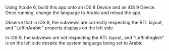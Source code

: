 Using Xcode 6, build this app onto an iOS 8 Device and an iOS 9 Device. Once running, change the language to Arabic and reload the app.

Observe that in iOS 8, the subviews are correctly respecting the RTL layout, and "LeftInArabic" properly displays on the left side.

In iOS 9, the subviews are not respecting the RTL layout, and "LeftInEnglish" is on the left side despite the system language being set to Arabic.